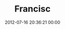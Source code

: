 ---
title: "Francisc"
date: 2012-07-16 20:36:21 00:00
permalink: /francisc
twitter: ""
likes: [1090,1091]
id: 1186
gravatar: "http://www.gravatar.com/avatar/529a291a6eb6205d850ac47d2c38b24c"
---